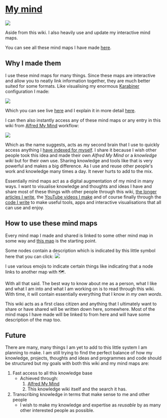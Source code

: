 # [My mind](https://my.mindnode.com/myLVaRLKytoTYBLshxGzzb75MN9cyGHbQBgaVVPp#323.6,381.4,3 "My Mind")
![](https://i.imgur.com/6wmvGNT.png)

Aside from this wiki. I also heavily use and update my interactive mind maps. 

You can see all these mind maps I have made [here](https://my.mindnode.com/myLVaRLKytoTYBLshxGzzb75MN9cyGHbQBgaVVPp#323.6,381.4,3).

## Why I made them
I use these mind maps for many things. Since these maps are interactive and allow you to neatly link information together, they are much better suited for some formats. Like visualising my enormous [Karabiner](../macOS/karabiner/Karabiner.md) configuration I made:

![](https://i.imgur.com/d8hCSbQ.png)

Which you can see live [here](https://my.mindnode.com/c7EmmKvaxCyCEuTzcpkGB4MGeLpWdR8nsJK4rjDh#2738.2,-4854.9,-3) and I explain it in more detail [here](../macOS/apps/karabiner/Karabiner.md).

I can then also instantly access any of these mind maps or any entry in this wiki from [Alfred My Mind](https://github.com/nikitavoloboev/alfred-my-mind) workflow: 

![](https://i.imgur.com/wdPE5dK.png)

Which as the name suggests, acts as my second brain that I use to quickly access anything I [have indexed for myself](../knowledge/knowledge-indexing.md). I share it because I wish other people took this idea and made their own _Alfred My Mind_ or a _knowledge wiki_ but for their own use. Sharing knowledge and tools like that is very powerful and makes a big difference. As I use and reuse other people's work and knowledge many times a day. It never hurts to add to the mix.

Essentially mind maps act as a digital augmentation of my mind in many ways. I want to visualise knowledge and thoughts and ideas I have and share most of these things with other people through this wiki, [the longer articles I write](https://medium.com/@NikitaVoloboev), the [YouTube videos I make](../sharing/my-youtube.md)  and of course finally through the [code I write](../sharing/my-github.md) to make useful tools, apps and interactive visualisations that all can use and enjoy.

## How to use these mind maps
Every mind map I made and shared is linked to some other mind map in some way and [this map](https://my.mindnode.com/myLVaRLKytoTYBLshxGzzb75MN9cyGHbQBgaVVPp#323.6,381.4,3 "My Mind") is the starting point.

Some nodes contain a description which is indicated by this little symbol here that you can click: 
![](https://i.imgur.com/9lN9cFk.png)

I use various emojis to indicate certain things like indicating that a node links to another map with 🗺.

With all that said. The best way to know about me as a person, what I like and what I am into and what I am working on is to read through this wiki. With time, it will contain essentially everything that I know _in my own words_. 

This wiki acts as a first class citizen and anything that I ultimately want to share or have shared will be written down here, somewhere. Most of the mind maps I have made will be linked to from here and will have some description of the map too.

## Future
There are many, many things I am yet to add to this little system I am planning to make. I am still trying to find the perfect balance of how my knowledge, projects, thoughts and ideas and programmes and code should be structured but my goals with both this wiki and my mind maps are: 

1. Fast access to all this knowledge base
	- Achieved through:
		1. [Alfred My Mind](https://github.com/nikitavoloboev/alfred-my-mind) 
		2. This knowledge wiki itself and the search it has.
2. Transcribing knowledge in terms that make sense to me and other people
	- I wish to make my knowledge and expertise as _reusable_ by as many other interested people as possible.